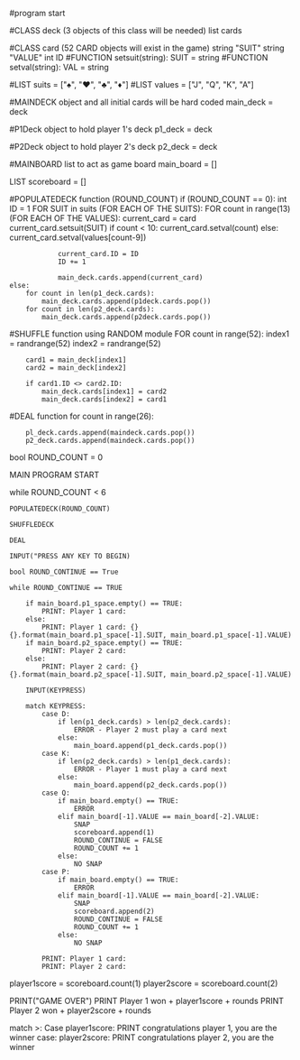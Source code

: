 #program start

#CLASS deck (3 objects of this class will be needed)
    list cards

#CLASS card (52 CARD objects will exist in the game)
    string "SUIT"
    string "VALUE"
    int ID
    #FUNCTION setsuit(string):
        SUIT = string
    #FUNCTION setval(string):
        VAL = string

#LIST suits = ["♠", "♥", "♣", "♦"]
#LIST values = ["J", "Q", "K", "A"]

#MAINDECK object and all initial cards will be hard coded
main_deck = deck

#P1Deck object to hold player 1's deck
p1_deck = deck

#P2Deck object to hold player 2's deck
p2_deck = deck

#MAINBOARD list to act as game board
main_board = []

LIST scoreboard = []

#POPULATEDECK function (ROUND_COUNT)
    if (ROUND_COUNT == 0):
        int ID = 1
        FOR SUIT in suits (FOR EACH OF THE SUITS):
            FOR count in range(13) (FOR EACH OF THE VALUES):
                current_card = card
                current_card.setsuit(SUIT)
                if count < 10:
                    current_card.setval(count)
                else:
                    current_card.setval(values[count-9])
                
                current_card.ID = ID
                ID += 1

                main_deck.cards.append(current_card)
    else:
        for count in len(p1_deck.cards):
            main_deck.cards.append(p1deck.cards.pop())
        for count in len(p2_deck.cards):
            main_deck.cards.append(p2deck.cards.pop())

#SHUFFLE function
using RANDOM module
    FOR count in range(52):
        index1 = randrange(52)
        index2 = randrange(52)

        card1 = main_deck[index1]
        card2 = main_deck[index2]

        if card1.ID <> card2.ID:
            main_deck.cards[index1] = card2
            main_deck.cards[index2] = card1


#DEAL function
    for count in range(26):

        pl_deck.cards.append(maindeck.cards.pop())
        p2_deck.cards.append(maindeck.cards.pop())

bool ROUND_COUNT = 0

MAIN PROGRAM START

while ROUND_COUNT < 6

    POPULATEDECK(ROUND_COUNT)

    SHUFFLEDECK

    DEAL

    INPUT("PRESS ANY KEY TO BEGIN)

    bool ROUND_CONTINUE == True

    while ROUND_CONTINUE == TRUE
        
        if main_board.p1_space.empty() == TRUE:
            PRINT: Player 1 card:
        else:
            PRINT: Player 1 card: {}{}.format(main_board.p1_space[-1].SUIT, main_board.p1_space[-1].VALUE)
        if main_board.p2_space.empty() == TRUE:
            PRINT: Player 2 card:
        else:
            PRINT: Player 2 card: {}{}.format(main_board.p2_space[-1].SUIT, main_board.p2_space[-1].VALUE)

        INPUT(KEYPRESS)

        match KEYPRESS:
            case D:
                if len(p1_deck.cards) > len(p2_deck.cards):
                    ERROR - Player 2 must play a card next
                else:
                    main_board.append(p1_deck.cards.pop())
            case K:
                if len(p2_deck.cards) > len(p1_deck.cards):
                    ERROR - Player 1 must play a card next
                else:
                    main_board.append(p2_deck.cards.pop())
            case Q:
                if main_board.empty() == TRUE:
                    ERROR
                elif main_board[-1].VALUE == main_board[-2].VALUE:
                    SNAP
                    scoreboard.append(1)
                    ROUND_CONTINUE = FALSE
                    ROUND_COUNT += 1
                else:
                    NO SNAP
            case P:
                if main_board.empty() == TRUE:
                    ERROR
                elif main_board[-1].VALUE == main_board[-2].VALUE:
                    SNAP
                    scoreboard.append(2)
                    ROUND_CONTINUE = FALSE
                    ROUND_COUNT += 1
                else:
                    NO SNAP

            PRINT: Player 1 card:
            PRINT: Player 2 card:

player1score = scoreboard.count(1)
player2score = scoreboard.count(2)

PRINT("GAME OVER")
PRINT Player 1 won + player1score + rounds
PRINT Player 2 won + player2score + rounds

match >:
    Case player1score:
        PRINT congratulations player 1, you are the winner
    case: player2score:
        PRINT congratulations player 2, you are the winner